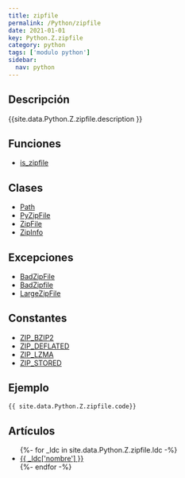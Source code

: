 ```yaml
---
title: zipfile
permalink: /Python/zipfile
date: 2021-01-01
key: Python.Z.zipfile
category: python
tags: ['modulo python']
sidebar: 
  nav: python
---
```


## Descripción
{{site.data.Python.Z.zipfile.description }}

## Funciones
* [is_zipfile](/Python/zipfile/is_zipfile/)

## Clases
* [Path](/Python/zipfile/Path/)
* [PyZipFile](/Python/zipfile/PyZipFile/)
* [ZipFile](/Python/zipfile/ZipFile/)
* [ZipInfo](/Python/zipfile/ZipInfo/)

## Excepciones
* [BadZipFile](/Python/zipfile/BadZipFile/)
* [BadZipfile](/Python/zipfile/BadZipfile/)
* [LargeZipFile](/Python/zipfile/LargeZipFile/)

## Constantes
* [ZIP_BZIP2](/Python/zipfile/ZIP_BZIP2/)
* [ZIP_DEFLATED](/Python/zipfile/ZIP_DEFLATED/)
* [ZIP_LZMA](/Python/zipfile/ZIP_LZMA/)
* [ZIP_STORED](/Python/zipfile/ZIP_STORED/)

## Ejemplo
~~~python
{{ site.data.Python.Z.zipfile.code}}
~~~

## Artículos
<ul>
{%- for _ldc in site.data.Python.Z.zipfile.ldc -%}
   <li>
       <a href="{{_ldc['url'] }}">{{ _ldc['nombre'] }}</a>
   </li>
{%- endfor -%}
</ul>
